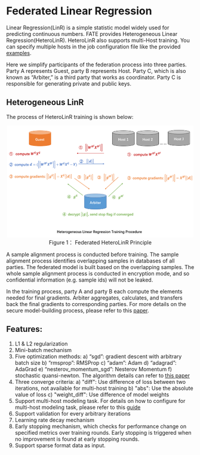 # Federated Linear Regression

Linear Regression(LinR) is a simple statistic model widely used for predicting continuous numbers. FATE provides Heterogeneous Linear Regression(HeteroLinR). HeteroLinR also supports multi-Host training. You can specify multiple hosts in the job configuration file like the provided [examples](../../../examples/federatedml-1.x-examples/hetero_linear_regression).

Here we simplify participants of the federation process into three parties. Party A represents Guest, party B represents Host. Party C, which is also known as “Arbiter,” is a third party that works as coordinator. Party C is responsible for generating private and public keys.

## Heterogeneous LinR

The process of HeteroLinR training is shown below:

<div style="text-align:center", align=center>
<img src="./images/HeteroLinR.png" alt="samples" width="500" height="300" /><br/>
Figure 1： Federated HeteroLinR Principle</div>

A sample alignment process is conducted before training. The sample alignment process identifies overlapping samples in databases of all parties. The federated model is built based on the overlapping samples. The whole sample alignment process is conducted in encryption mode, and so confidential information (e.g. sample ids) will not be leaked.

In the training process, party A and party B each compute the elements needed for final gradients. Arbiter aggregates, calculates, and transfers back the final gradients to corresponding parties. For more details on the secure model-building process, please refer to this [paper](https://arxiv.org/pdf/1902.04885.pdf).

## Features:
1. L1 & L2 regularization
2. Mini-batch mechanism
3. Five optimization methods:
    a)	“sgd”: gradient descent with arbitrary batch size
    b) “rmsprop”: RMSProp
    c) “adam”: Adam
    d) “adagrad”: AdaGrad
    e) “nesterov_momentum_sgd”: Nesterov Momentum
    f) stochastic quansi-newton. The algorithm details can refer to [this paper](https://arxiv.org/abs/1912.00513v2)
4. Three converge criteria:
    a) "diff": Use difference of loss between two iterations, not available for multi-host training
    b) "abs": Use the absolute value of loss
    c) "weight_diff": Use difference of model weights
5. Support multi-host modeling task. For details on how to configure for multi-host modeling task, please refer to this [guide](../../../doc/dsl_conf_setting_guide.md)
6. Support validation for every arbitrary iterations
7. Learning rate decay mechanism
8. Early stopping mechanism, which checks for performance change on specified metrics over training rounds. Early stopping is triggered when no improvement is found at early stopping rounds.
9. Support sparse format data as input.
